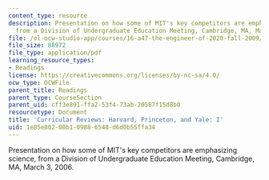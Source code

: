 ```yaml
---
content_type: resource
description: Presentation on how some of MIT's key competitors are emphasizing science,
  from a Division of Undergraduate Education Meeting, Cambridge, MA, March 3, 2006.
file: /ol-ocw-studio-app/courses/16-a47-the-engineer-of-2020-fall-2009/1e85e80208b109886548d6d0b55ffa34_MIT16_A47F09_read1.pdf
file_size: 88972
file_type: application/pdf
learning_resource_types:
- Readings
license: https://creativecommons.org/licenses/by-nc-sa/4.0/
ocw_type: OCWFile
parent_title: Readings
parent_type: CourseSection
parent_uid: cff3e891-ffa2-53f4-73ab-20587f15d8b0
resourcetype: Document
title: 'Curricular Reviews: Harvard, Princeton, and Yale: I'
uid: 1e85e802-08b1-0988-6548-d6d0b55ffa34
---
```

Presentation on how some of MIT's key competitors are emphasizing science, from a Division of Undergraduate Education Meeting, Cambridge, MA, March 3, 2006.